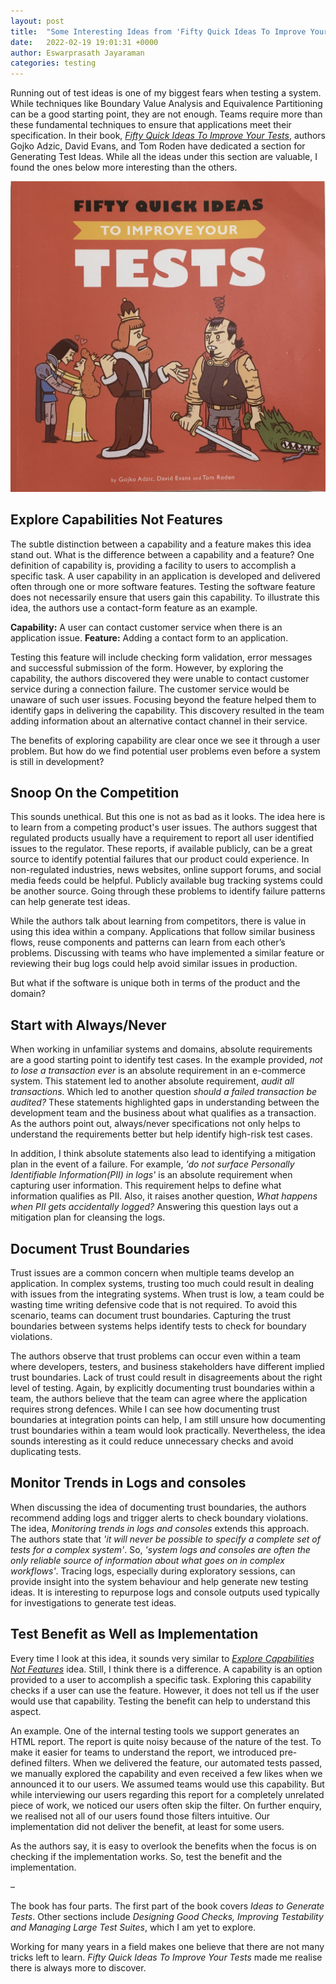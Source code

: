 ```yaml
---
layout: post
title:  "Some Interesting Ideas from 'Fifty Quick Ideas To Improve Your Tests'"
date:   2022-02-19 19:01:31 +0000
author: Eswarprasath Jayaraman
categories: testing
---
```

Running out of test ideas is one of my biggest fears when testing a system. While techniques like Boundary Value Analysis and Equivalence Partitioning can be a good starting point, they are not enough. Teams require more than these fundamental techniques to ensure that applications meet their specification. In their book, [*Fifty Quick Ideas To Improve Your Tests*](https://fiftyquickideas.com/fifty-quick-ideas-to-improve-your-tests/), authors Gojko Adzic, David Evans, and Tom Roden have dedicated a section for Generating Test Ideas. While all the ideas under this section are valuable, I found the ones below more interesting than the others.

<!--end-excerpt-->

![Fifty Quick Ideas to Improve Your Tests](/assets/fifty_quick_ideas_to_test.jpg)

## Explore Capabilities Not Features

The subtle distinction between a capability and a feature makes this idea stand out. What is the difference between a capability and a feature? One definition of capability is, providing a facility to users to accomplish a specific task. A user capability in an application is developed and delivered often through one or more software features. Testing the software feature does not necessarily ensure that users gain this capability. To illustrate this idea, the authors use a contact-form feature as an example.

**Capability:** A user can contact customer service when there is an application issue.
**Feature:** Adding a contact form to an application.

Testing this feature will include checking form validation, error messages and successful submission of the form. However, by exploring the capability, the authors discovered they were unable to contact customer service during a connection failure. The customer service would be unaware of such user issues. Focusing beyond the feature helped them to identify gaps in delivering the capability. This discovery resulted in the team adding information about an alternative contact channel in their service.

The benefits of exploring capability are clear once we see it through a user problem. But how do we find potential user problems even before a system is still in development?

## Snoop On the Competition

This sounds unethical. But this one is not as bad as it looks. The idea here is to learn from a competing product's user issues. The authors suggest that regulated products usually have a requirement to report all user identified issues to the regulator. These reports, if available publicly, can be a great source to identify potential failures that our product could experience. In non-regulated industries, news websites, online support forums, and social media feeds could be helpful. Publicly available bug tracking systems could be another source. Going through these problems to identify failure patterns can help generate test ideas.

While the authors talk about learning from competitors, there is value in using this idea within a company. Applications that follow similar business flows, reuse components and patterns can learn from each other’s problems. Discussing with teams who have implemented a similar feature or reviewing their bug logs could help avoid similar issues in production.

But what if the software is unique both in terms of the product and the domain?

## Start with Always/Never

When working in unfamiliar systems and domains, absolute requirements are a good starting point to identify test cases. In the example provided, *not to lose a transaction ever* is an absolute requirement in an e-commerce system. This statement led to another absolute requirement, *audit all transactions*. Which led to another question *should a failed transaction be audited?* These statements highlighted gaps in understanding between the development team and the business about what qualifies as a transaction. As the authors point out, always/never specifications not only helps to understand the requirements better but help identify high-risk test cases.

In addition, I think absolute statements also lead to identifying a mitigation plan in the event of a failure. For example, *'do not surface Personally Identifiable Information(PII) in logs'* is an absolute requirement when capturing user information. This requirement helps to define what information qualifies as PII. Also, it raises another question, *What happens when PII gets accidentally logged?* Answering this question lays out a mitigation plan for cleansing the logs.

## Document Trust Boundaries

Trust issues are a common concern when multiple teams develop an application. In complex systems, trusting too much could result in dealing with issues from the integrating systems. When trust is low, a team could be wasting time writing defensive code that is not required. To avoid this scenario, teams can document trust boundaries. Capturing the trust boundaries between systems helps identify tests to check for boundary violations.

The authors observe that trust problems can occur even within a team where developers, testers, and business stakeholders have different implied trust boundaries. Lack of trust could result in disagreements about the right level of testing. Again, by explicitly documenting trust boundaries within a team, the authors believe that the team can agree where the application requires strong defences.
While I can see how documenting trust boundaries at integration points can help, I am still unsure how documenting trust boundaries within a team would look practically. Nevertheless, the idea sounds interesting as it could reduce unnecessary checks and avoid duplicating tests.

## Monitor Trends in Logs and consoles

When discussing the idea of documenting trust boundaries, the authors recommend adding logs and trigger alerts to check boundary violations. The idea, *Monitoring trends in logs and consoles* extends this approach. The authors state that *'it will never be possible to specify a complete set of tests for a complex system'*. So, *'system logs and consoles are often the only reliable source of information about what goes on in complex workflows'*. Tracing logs, especially during exploratory sessions, can provide insight into the system behaviour and help generate new testing ideas. It is interesting to repurpose logs and console outputs used typically for investigations to generate test ideas.

## Test Benefit as Well as Implementation

Every time I look at this idea, it sounds very similar to [*Explore Capabilities Not Features*](#explore-capabilities-not-features) idea. Still, I think there is a difference. A capability is an option provided to a user to accomplish a specific task. Exploring this capability checks if a user can use the feature. However, it does not tell us if the user would use that capability. Testing the benefit can help to understand this aspect.

An example. One of the internal testing tools we support generates an HTML report. The report is quite noisy because of the nature of the test. To make it easier for teams to understand the report, we introduced pre-defined filters. When we delivered the feature, our automated tests passed, we manually explored the capability and even received a few likes when we announced it to our users. We assumed teams would use this capability. But while interviewing our users regarding this report for a completely unrelated piece of work, we noticed our users often skip the filter. On further enquiry, we realised not all of our users found those filters intuitive. Our implementation did not deliver the benefit, at least for some users.

As the authors say, it is easy to overlook the benefits when the focus is on checking if the implementation works. So, test the benefit and the implementation.

–

The book has four parts. The first part of the book covers *Ideas to Generate Tests*. Other sections include *Designing Good Checks, Improving Testability and Managing Large Test Suites*, which I am yet to explore.

Working for many years in a field makes one believe that there are not many tricks left to learn. *Fifty Quick Ideas To Improve Your Tests* made me realise there is always more to discover.
